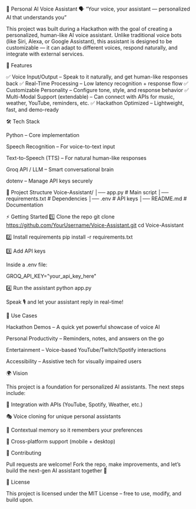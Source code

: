 🎤 Personal AI Voice Assistant
🗣️ “Your voice, your assistant — personalized AI that understands you”

This project was built during a Hackathon with the goal of creating a personalized, human-like AI voice assistant. Unlike traditional voice bots (like Siri, Alexa, or Google Assistant), this assistant is designed to be customizable — it can adapt to different voices, respond naturally, and integrate with external services.

🚀 Features

✅ Voice Input/Output – Speak to it naturally, and get human-like responses back
✅ Real-Time Processing – Low latency recognition + response flow
✅ Customizable Personality – Configure tone, style, and response behavior
✅ Multi-Modal Support (extendable) – Can connect with APIs for music, weather, YouTube, reminders, etc.
✅ Hackathon Optimized – Lightweight, fast, and demo-ready

🛠️ Tech Stack

Python – Core implementation

Speech Recognition – For voice-to-text input

Text-to-Speech (TTS) – For natural human-like responses

Groq API / LLM – Smart conversational brain

dotenv – Manage API keys securely

📂 Project Structure
Voice-Assistant/
│── app.py              # Main script
│── requirements.txt    # Dependencies
│── .env                # API keys
│── README.md           # Documentation

⚡ Getting Started
1️⃣ Clone the repo
git clone https://github.com/YourUsername/Voice-Assistant.git
cd Voice-Assistant

2️⃣ Install requirements
pip install -r requirements.txt

3️⃣ Add API keys

Inside a .env file:

GROQ_API_KEY="your_api_key_here"

4️⃣ Run the assistant
python app.py


Speak 🎙️ and let your assistant reply in real-time!

🎯 Use Cases

Hackathon Demos – A quick yet powerful showcase of voice AI

Personal Productivity – Reminders, notes, and answers on the go

Entertainment – Voice-based YouTube/Twitch/Spotify interactions

Accessibility – Assistive tech for visually impaired users

🌍 Vision

This project is a foundation for personalized AI assistants. The next steps include:

🔗 Integration with APIs (YouTube, Spotify, Weather, etc.)

🎭 Voice cloning for unique personal assistants

🧠 Contextual memory so it remembers your preferences

📱 Cross-platform support (mobile + desktop)

🤝 Contributing

Pull requests are welcome!
Fork the repo, make improvements, and let’s build the next-gen AI assistant together 🚀

📜 License

This project is licensed under the MIT License – free to use, modify, and build upon.
